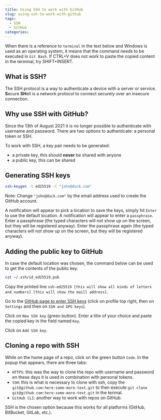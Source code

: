 ```yaml
---
title: Using SSH to work with GitHub
slug: using-ssh-to-work-with-github
tags:
  - SSH
  - GitHub
categories:
---
```


When there is a reference to `terminal` in the text below and Windows is used as an operating system, it means that the command needs to be executed in `Git Bash`. If CTRL+V does not work to paste the copied content in the terminal, try SHIFT+INSERT.

## What is SSH?

The SSH protocol is a way to authenticate a device with a server or service. **S**ecure **SH**ell is a network protocol to connect securely over an insecure connection.

## Why use SSH with GitHub?

Since the 13th of August 2021 it is no longer possible to authenticate with username and password. There are two options to authenticate: a personal token or SSH.

To work with SSH, a key pair needs to be generated:

- a private key, this should **never** be shared with anyone
- a public key, this can be shared

## Generating SSH keys

```sh
ssh-keygen -t ed25519 -C "john@duck.com"
```

Note: Change `"john@duck.com"` by the email address used to create the GitHub account.

A notification will appear to pick a location to save the keys, simply hit `Enter` to use the default location.
A notification will appear to enter a `passphrase`. Enter a passphrase (the typed characters will not show up on the screen, but they will be registered anyway).
Enter the passphrase again (the typed characters will not show up on the screen, but they will be registered anyway).

## Adding the public key to GitHub

In case the default location was chosen, the command below can be used to get the contents of the public key.

```sh
cat ~/.ssh/id_ed25519.pub
```

Copy the printed line `ssh-ed25519 [this will show all kinds of letters and numbers] [this will show the maill address]`.

Go to the [GitHub page to enter SSH keys](https://github.com/settings/keys) (click on profile top right, then on `Settings` and then on `SSH and GPG keys`).

Click on `New SSH key` (green button). Enter a title of your choice and paste the copied key in the field named `Key`.

Click on `Add SSH key`.

## Cloning a repo with SSH

While on the home page of a repo, click on the green button `Code`. In the popup that appears, there are three tabs:

- `HTTPS`: this was the way to clone the repo with username and password en these days it is used in combination with personal tokens.
- `SSH`: this is what is necessary to clone with ssh, copy the `git@github.com:here-some-more-text.git` to then execute `git clone git@github.com:here-some-more-text.git` in the terimal.
- `GitHub CLI`: another way to work with repos on GitHub.

SSH is the chosen option because this works for all platforms (GitHub, BitBucket, GitLab, etc.).
